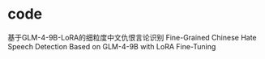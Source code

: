 # code
基于GLM-4-9B-LoRA的细粒度中文仇恨言论识别 Fine-Grained Chinese Hate Speech Detection Based on GLM-4-9B with LoRA Fine-Tuning
